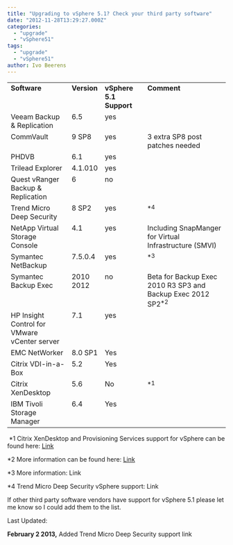 ```yaml
---
title: "Upgrading to vSphere 5.1? Check your third party software"
date: "2012-11-28T13:29:27.000Z"
categories: 
  - "upgrade"
  - "vSphere51"
tags: 
  - "upgrade"
  - "vSphere51"
author: Ivo Beerens
---
```


<table border="0" cellspacing="0" cellpadding="2" width="592"><tbody><tr><td valign="top" width="168"><strong>Software</strong></td><td valign="top" width="51"><strong>Version</strong></td><td valign="top" width="105"><strong>vSphere 5.1 Support</strong></td><td valign="top" width="266"><strong>Comment</strong></td></tr><tr><td valign="top" width="168">Veeam Backup & Replication</td><td valign="top" width="51">6.5</td><td valign="top" width="105">yes</td><td valign="top" width="266">&nbsp;</td></tr><tr><td valign="top" width="168">CommVault</td><td valign="top" width="51">9 SP8</td><td valign="top" width="105">yes</td><td valign="top" width="266">3 extra SP8 post patches needed</td></tr><tr><td valign="top" width="168">PHDVB</td><td valign="top" width="51">6.1</td><td valign="top" width="105">yes</td><td valign="top" width="266">&nbsp;</td></tr><tr><td valign="top" width="168">Trilead Explorer</td><td valign="top" width="51">4.1.010</td><td valign="top" width="105">yes</td><td valign="top" width="266">&nbsp;</td></tr><tr><td valign="top" width="168">Quest vRanger Backup & Replication</td><td valign="top" width="51">6</td><td valign="top" width="105">no</td><td valign="top" width="266">&nbsp;</td></tr><tr><td valign="top" width="168">Trend Micro Deep Security</td><td valign="top" width="51">8 SP2</td><td valign="top" width="105">yes</td><td valign="top" width="266"><sup>*4</sup></td></tr><tr><td valign="top" width="168">NetApp Virtual Storage Console</td><td valign="top" width="51">4.1</td><td valign="top" width="105">yes</td><td valign="top" width="266">Including SnapManger for Virtual Infrastructure (SMVI)</td></tr><tr><td valign="top" width="168">Symantec NetBackup</td><td valign="top" width="51">7.5.0.4</td><td valign="top" width="105">yes</td><td valign="top" width="266"><sup>*3</sup></td></tr><tr><td valign="top" width="168">Symantec Backup Exec</td><td valign="top" width="51">2010<br>2012</td><td valign="top" width="105">no</td><td valign="top" width="266">Beta for Backup Exec 2010 R3 SP3 and Backup Exec 2012 SP2<sup>*2</sup></td></tr><tr><td valign="top" width="168">HP Insight Control for VMware vCenter server</td><td valign="top" width="51">7.1</td><td valign="top" width="105">yes</td><td valign="top" width="266">&nbsp;</td></tr><tr><td valign="top" width="168">EMC NetWorker</td><td valign="top" width="51">8.0 SP1</td><td valign="top" width="105">Yes</td><td valign="top" width="266">&nbsp;</td></tr><tr><td valign="top" width="168">Citrix VDI-in-a-Box</td><td valign="top" width="51">5.2</td><td valign="top" width="105">Yes</td><td valign="top" width="266">&nbsp;</td></tr><tr><td valign="top" width="168">Citrix XenDesktop</td><td valign="top" width="51">5.6</td><td valign="top" width="105">No</td><td valign="top" width="266"><sup>*1</sup></td></tr><tr><td valign="top" width="168">IBM Tivoli Storage Manager</td><td valign="top" width="51">6.4</td><td valign="top" width="105">Yes</td><td valign="top" width="266">&nbsp;</td></tr></tbody></table>

 \*1 Citrix XenDesktop and Provisioning Services support for vSphere can be found here: [Link](http://support.citrix.com/article/CTX131239)

\*2 More information can be found here: [Link](http://www.symantec.com/connect/blogs/upcoming-beta-programs-backup-exec) 

\*3 More information: Link

\*4 Trend Micro Deep Security vSphere support: Link 

If other third party software vendors have support for vSphere 5.1 please let me know so I could add them to the list.

Last Updated:

**February 2 2013,** Added Trend Micro Deep Security support link



